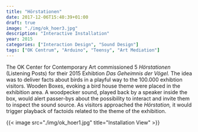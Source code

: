 ```yaml
---
title: "Hörstationen"
date: 2017-12-06T15:40:39+01:00
draft: true
image: "./img/ok_hoer3.jpg"
description: "Interactive Installation"
year: 2015
categories: ["Interaction Design", "Sound Design"]
tags: ["OK Centrum", "Arduino", "Teensy", "Art Mediation"]
---
```


The OK Center for Contemporary Art commissioned 5 _Hörstationen_ (Listening Posts) for their 2015 Exhibtion _Das Geheimnis der Vögel._ The idea was to deliver facts about birds in a playful way to the 100.000 exhibtion visitors. Wooden Boxes, evoking a bird house theme were placed in the exhibition area. A woodpecker sound, played back by a speaker inside the box, would alert passer-bys about the  possibility to interact and invite them to inspect the sound source. As visitors approached the _Hörstation,_ it would trigger playback of factoids related to the theme of the exhibition.

{{< image src="./img/ok_hoer1.jpg" title="Installation View" >}}